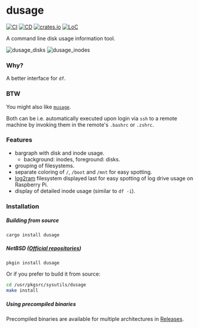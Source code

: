 # dusage

[![CI](https://github.com/mihaigalos/dusage/actions/workflows/ci.yaml/badge.svg)](https://github.com/mihaigalos/dusage/actions/workflows/ci.yaml)
[![CD](https://github.com/mihaigalos/dusage/actions/workflows/cd.yaml/badge.svg)](https://github.com/mihaigalos/dusage/actions/workflows/cd.yaml)
[![crates.io](https://img.shields.io/crates/d/dusage.svg)](https://crates.io/crates/dusage)
[![LoC](https://tokei.rs/b1/github/mihaigalos/dusage)](https://github.com/mihaigalos/dusage)

A command line disk usage information tool.

![dusage_disks](screenshots/dusage_disks.png)
![dusage_inodes](screenshots/dusage_inodes.png)

### Why?

A better interface for `df`.

### BTW

You might also like [`musage`](https://github.com/mihaigalos/musage).

Both can be i.e. automatically executed upon login via `ssh` to a remote machine by invoking them in the remote's `.bashrc` or `.zshrc`.

### Features

* bargraph with disk and inode usage.
    * background: inodes, foreground: disks.
* grouping of filesystems.
* separate coloring of `/`, `/boot` and `/mnt` for easy spotting.
* [log2ram](https://github.com/azlux/log2ram) filesystem displayed last for easy spotting of log drive usage on Raspberry Pi.
* display of detailed inode usage (similar to `df -i`).

### Installation

##### Building from source

```bash
cargo install dusage
```
##### NetBSD ([Official repositories])
```bash
pkgin install dusage
```

Or if you prefer to build it from source:

```bash
cd /usr/pkgsrc/sysutils/dusage
make install
```

[Official repositories]: https://pkgsrc.se/sysutils/dusage/

##### Using precompiled binaries

Precompiled binaries are available for multiple architectures in [Releases](https://github.com/mihaigalos/dusage/releases).
